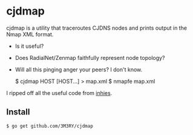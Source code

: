 cjdmap
======

cjdmap is a utility that traceroutes CJDNS nodes and prints output in the Nmap XML format.

* Is it useful?
* Does RadialNet/Zenmap faithfully represent node topology?
* Will all this pinging anger your peers?
I don't know.

    $ cjdmap HOST [HOST...] > map.xml
    $ nmapfe map.xml

I ripped off all the useful code from [inhies](https://github.com/inhies).

Install
-------
    $ go get github.com/3M3RY/cjdmap
